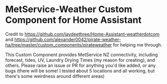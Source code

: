 # MetService-Weather Custom Component for Home Assistant
Credit to https://github.com/jaydeethree/Home-Assistant-weatherdotcom and https://github.com/alexander0042/pirate-weather-ha/tree/master/custom_components/pirateweather for helping me through.

This Custom Component provides MetService NZ connectivity, including forecast, tides, UV, Laundry Drying Times (my reason for creating), and others.
Please raise an issue or PR for anything you'd like added, or any bugs (there will be some! I tested about 5 locations and all working, but there's some weirdness around different areas)
